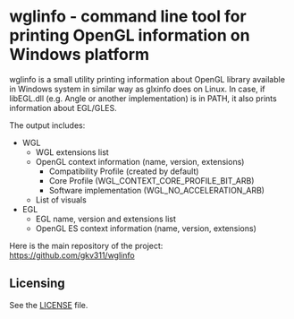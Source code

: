 wglinfo - command line tool for printing OpenGL information on Windows platform
=================================

wglinfo is a small utility printing information about OpenGL library available in Windows system in similar way as glxinfo does on Linux.
In case, if libEGL.dll (e.g. Angle or another implementation) is in PATH, it also prints information about EGL/GLES.

The output includes:
* WGL
  * WGL extensions list
  * OpenGL context information (name, version, extensions)
    * Compatibility Profile (created by default)
    * Core Profile (WGL_CONTEXT_CORE_PROFILE_BIT_ARB)
    * Software implementation (WGL_NO_ACCELERATION_ARB)
  * List of visuals
* EGL
  * EGL name, version and extensions list
  * OpenGL ES context information (name, version, extensions)

Here is the main repository of the project:<br/>
https://github.com/gkv311/wglinfo

## Licensing

See the [LICENSE](LICENSE.txt) file.
